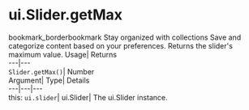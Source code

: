  
#  ui.Slider.getMax 
bookmark_borderbookmark Stay organized with collections  Save and categorize content based on your preferences. 
Returns the slider's maximum value. 
Usage| Returns  
---|---  
`Slider.getMax()`| Number  
Argument| Type| Details  
---|---|---  
this: `ui.slider`| ui.Slider| The ui.Slider instance.  
